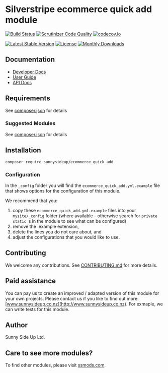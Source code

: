# Silverstripe ecommerce quick add module
[![Build Status](https://travis-ci.org/sunnysideup/silverstripe-ecommerce_quick_add.svg?branch=master)](https://travis-ci.org/sunnysideup/silverstripe-ecommerce_quick_add)
[![Scrutinizer Code Quality](https://scrutinizer-ci.com/g/sunnysideup/silverstripe-ecommerce_quick_add/badges/quality-score.png?b=master)](https://scrutinizer-ci.com/g/sunnysideup/silverstripe-ecommerce_quick_add/?branch=master)
[![codecov.io](https://codecov.io/github/sunnysideup/silverstripe-ecommerce_quick_add/coverage.svg?branch=master)](https://codecov.io/github/sunnysideup/silverstripe-ecommerce_quick_add?branch=master)

[![Latest Stable Version](https://poser.pugx.org/sunnysideup/ecommerce_quick_add/version)](https://packagist.org/packages/sunnysideup/ecommerce_quick_add)
[![License](https://poser.pugx.org/sunnysideup/ecommerce_quick_add/license)](https://packagist.org/packages/sunnysideup/ecommerce_quick_add)
[![Monthly Downloads](https://poser.pugx.org/sunnysideup/ecommerce_quick_add/d/monthly)](https://packagist.org/packages/sunnysideup/ecommerce_quick_add)


## Documentation



 * [Developer Docs](docs/en/INDEX.md)
 * [User Guide](docs/en/userguide.md)
 * [API Docs](http://docs.ssmods.com/sunnysideup/ecommerce_quick_add/classes.xhtml)


## Requirements



See [composer.json](composer.json) for details


### Suggested Modules



See [composer.json](composer.json) for details


## Installation


```
composer require sunnysideup/ecommerce_quick_add
```

### Configuration



In the `_config` folder you will find the `ecommerce_quick_add.yml.example`
file that shows options for the configuration of this module.

We recommend that you:

  1. copy these `ecommerce_quick_add.yml.example` files into your
`mysite/_config` folder (where available - otherwise search for `private static $` in the module to see what can be configured)
  2. remove the .example extension,
  3. delete the lines you do not care about, and
  4. adjust the configurations that you would like to use.


## Contributing



We welcome any contributions. See [CONTRIBUTING.md](CONTRIBUTING.md) for more details.

## Paid assistance



You can pay us to create an improved / adapted version of this module for your own projects.  Please contact us if you like to find out more: [www.sunnysideup.co.nz](http://www.sunnysideup.co.nz).  For exmaple, we can write tests for this module.  

## Author



Sunny Side Up Ltd.


## Care to see more modules?

To find other modules, please visit [ssmods.com](http://ssmods.com/).
